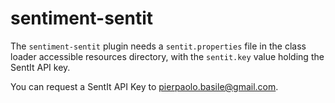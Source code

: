 sentiment-sentit
================

The `sentiment-sentit` plugin needs a `sentit.properties` file in the class loader accessible 
resources directory, with the `sentit.key` value holding the SentIt API key.

You can request a SentIt API Key to [pierpaolo.basile@gmail.com](mailto:pierpaolo.basile@gmail.com).
